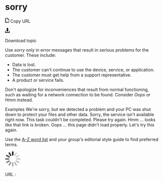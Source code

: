 ﻿# sorry

![Copy URL](media/sorry/Copy.png)
Copy URL

![Download](media/sorry/Download.png)

Download topic

Use *sorry* only in error messages that result in serious problems for the customer. These include:

  - Data is lost.
  - The customer can't continue to use the device, service, or application.
  - The customer must get help from a support representative.
  - A product or service fails. 

Don't
apologize for inconveniences that result from normal functioning,
such as waiting for a network connection to be found. Consider *Oops* or *Hmm* instead.

Examples
We're sorry, but we detected a problem and your PC was shut down to protect your files and other data.
Sorry, the service isn't available right now.
This task couldn't be completed. Please try again.
Hmm ... looks like that link is broken.
Oops ... this page didn't load properly.
Let's try this again.

Use the [A–Z word list](https://worldready.cloudapp.net/Styleguide/Read?id=2700&topicid=25512) and your group's editorial style guide to find preferred terms.

![In progress](media/sorry/activity-large.gif)

URL :
